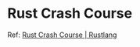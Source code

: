 # Rust Crash Course

Ref: [Rust Crash Course | Rustlang](https://www.youtube.com/watch?v=zF34dRivLOw)
